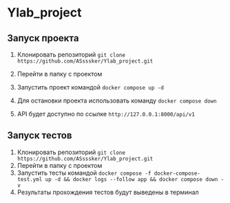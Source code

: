# Ylab_project
## Запуск проекта

 1. Клонировать репозиторий
 `git clone https://github.com/ASsssker/Ylab_project.git`
 
 2. Перейти в папку с проектом
 3. Запустить проект командой
 `docker compose up -d`
 4. Для остановки проекта использовать команду
 `docker compose down`
 5. API будет доступно по ссылке 
 `http://127.0.0.1:8000/api/v1`

 ## Запуск тестов
 1. Клонировать репозиторий
 `git clone https://github.com/ASsssker/Ylab_project.git`
 2. Перейти в папку с проектом
 3. Запустить тесты командой
 `docker compose -f docker-compose-test.yml up -d && docker logs --follow app && docker compose down -v
`
4. Результаты прохождения тестов будут выведены в терминал
